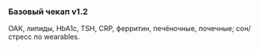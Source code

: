 ### Базовый чекап v1.2
ОАК, липиды, HbA1c, TSH, CRP, ферритин, печёночные, почечные; сон/стресс по wearables.
